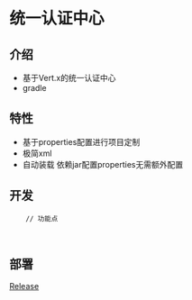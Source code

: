 
# 统一认证中心


## 介绍

* 基于Vert.x的统一认证中心
* gradle

## 特性

* 基于properties配置进行项目定制
* 极简xml
* 自动装载 依赖jar配置properties无需额外配置

## 开发
	
```
    // 功能点
            


```
			

## 部署
[Release](https://gitee.com/justlive1/earth/releases)

